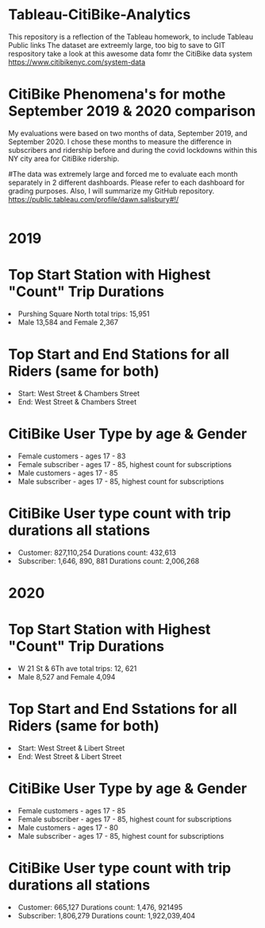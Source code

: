 # Tableau-CitiBike-Analytics
This repository is a reflection of the Tableau homework, to include Tableau Public links
The dataset are extreemly large, too big to save to GIT respository take a look at this awesome data fomr the CitiBike data system
https://www.citibikenyc.com/system-data

#  CitiBike Phenomena's for mothe September 2019 & 2020 comparison
My evaluations were based on two months of data, September 2019, and September 2020.  I chose these months to measure the difference in subscribers and ridership before and during the covid lockdowns within this NY city area for CitiBike ridership.</li>

#The data was extremely large and forced me to evaluate each month separately in 2 different dashboards.  Please refer to each dashboard for grading purposes.  Also, I will summarize my GitHub repository. 
https://public.tableau.com/profile/dawn.salisbury#!/

<img align="center" src="  " width="600">

# 2019
# Top  Start Station with Highest "Count" Trip Durations
<li> Purshing Square North total trips: 15,951 </il>
<li>Male 13,584 and Female 2,367</li>

# Top  Start and End Stations for all Riders (same for both)
<li>Start: West Street & Chambers Street</li>
<li>End: West Street & Chambers  Street</li>

# CitiBike User Type by age & Gender 
<li>Female customers - ages 17 - 83</li>
<li>Female subscriber - ages 17 - 85, highest count for subscriptions</li>
<li>Male customers - ages 17 - 85</li>
<li>Male subscriber - ages 17 - 85, highest count for subscriptions</li>

# CitiBike User type count with trip durations all stations
<li>Customer: 827,110,254   Durations count:  432,613</li>
<li>Subscriber: 1,646, 890, 881 Durations count: 2,006,268</li>

# 2020
# Top  Start Station with Highest "Count" Trip Durations  
<li>W 21 St & 6Th ave total trips:  12, 621 </li>
<li>Male 8,527 and Female 4,094</li>

# Top Start and End Sstations for all Riders (same for both)
<li>Start: West Street & Libert Street</li>
<li>End: West Street & Libert Street</li>

# CitiBike User Type by age & Gender 
<li>Female customers - ages 17 - 85</li>
<li>Female subscriber - ages 17 - 85, highest count for subscriptions</li>
<li>Male customers - ages 17 - 80</li>
<li>Male subscriber - ages 17 - 85, highest count for subscriptions</li>

# CitiBike User type count with trip durations all stations
<li>Customer: 665,127   Durations count: 1,476, 921495</li>
<li>Subscriber: 1,806,279  Durations count: 1,922,039,404</li>
